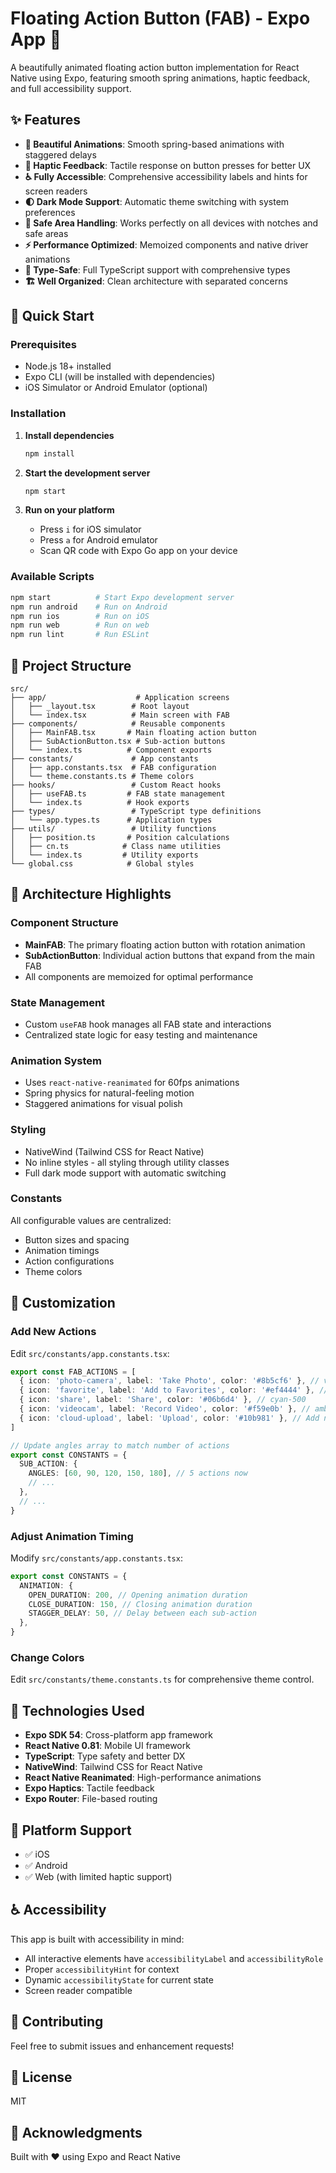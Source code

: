 # Floating Action Button (FAB) - Expo App 🎯

A beautifully animated floating action button implementation for React Native using Expo, featuring smooth spring animations, haptic feedback, and full accessibility support.

## ✨ Features

- **🎨 Beautiful Animations**: Smooth spring-based animations with staggered delays
- **📱 Haptic Feedback**: Tactile response on button presses for better UX
- **♿ Fully Accessible**: Comprehensive accessibility labels and hints for screen readers
- **🌓 Dark Mode Support**: Automatic theme switching with system preferences
- **📐 Safe Area Handling**: Works perfectly on all devices with notches and safe areas
- **⚡ Performance Optimized**: Memoized components and native driver animations
- **🎯 Type-Safe**: Full TypeScript support with comprehensive types
- **🏗️ Well Organized**: Clean architecture with separated concerns

## 🚀 Quick Start

### Prerequisites

- Node.js 18+ installed
- Expo CLI (will be installed with dependencies)
- iOS Simulator or Android Emulator (optional)

### Installation

1. **Install dependencies**

   ```bash
   npm install
   ```

2. **Start the development server**

   ```bash
   npm start
   ```

3. **Run on your platform**
   - Press `i` for iOS simulator
   - Press `a` for Android emulator
   - Scan QR code with Expo Go app on your device

### Available Scripts

```bash
npm start          # Start Expo development server
npm run android    # Run on Android
npm run ios        # Run on iOS
npm run web        # Run on web
npm run lint       # Run ESLint
```

## 📁 Project Structure

```
src/
├── app/                    # Application screens
│   ├── _layout.tsx        # Root layout
│   └── index.tsx          # Main screen with FAB
├── components/            # Reusable components
│   ├── MainFAB.tsx       # Main floating action button
│   ├── SubActionButton.tsx # Sub-action buttons
│   └── index.ts          # Component exports
├── constants/             # App constants
│   ├── app.constants.tsx  # FAB configuration
│   └── theme.constants.ts # Theme colors
├── hooks/                 # Custom React hooks
│   ├── useFAB.ts         # FAB state management
│   └── index.ts          # Hook exports
├── types/                 # TypeScript type definitions
│   └── app.types.ts      # Application types
├── utils/                 # Utility functions
│   ├── position.ts       # Position calculations
│   ├── cn.ts            # Class name utilities
│   └── index.ts         # Utility exports
└── global.css            # Global styles
```

## 🎯 Architecture Highlights

### Component Structure

- **MainFAB**: The primary floating action button with rotation animation
- **SubActionButton**: Individual action buttons that expand from the main FAB
- All components are memoized for optimal performance

### State Management

- Custom `useFAB` hook manages all FAB state and interactions
- Centralized state logic for easy testing and maintenance

### Animation System

- Uses `react-native-reanimated` for 60fps animations
- Spring physics for natural-feeling motion
- Staggered animations for visual polish

### Styling

- NativeWind (Tailwind CSS for React Native)
- No inline styles - all styling through utility classes
- Full dark mode support with automatic switching

### Constants

All configurable values are centralized:

- Button sizes and spacing
- Animation timings
- Action configurations
- Theme colors

## 🎨 Customization

### Add New Actions

Edit `src/constants/app.constants.tsx`:

```typescript
export const FAB_ACTIONS = [
  { icon: 'photo-camera', label: 'Take Photo', color: '#8b5cf6' }, // violet-500
  { icon: 'favorite', label: 'Add to Favorites', color: '#ef4444' }, // red-500
  { icon: 'share', label: 'Share', color: '#06b6d4' }, // cyan-500
  { icon: 'videocam', label: 'Record Video', color: '#f59e0b' }, // amber-500
  { icon: 'cloud-upload', label: 'Upload', color: '#10b981' }, // Add new action
]

// Update angles array to match number of actions
export const CONSTANTS = {
  SUB_ACTION: {
    ANGLES: [60, 90, 120, 150, 180], // 5 actions now
    // ...
  },
  // ...
}
```

### Adjust Animation Timing

Modify `src/constants/app.constants.tsx`:

```typescript
export const CONSTANTS = {
  ANIMATION: {
    OPEN_DURATION: 200, // Opening animation duration
    CLOSE_DURATION: 150, // Closing animation duration
    STAGGER_DELAY: 50, // Delay between each sub-action
  },
}
```

### Change Colors

Edit `src/constants/theme.constants.ts` for comprehensive theme control.

## 🧪 Technologies Used

- **Expo SDK 54**: Cross-platform app framework
- **React Native 0.81**: Mobile UI framework
- **TypeScript**: Type safety and better DX
- **NativeWind**: Tailwind CSS for React Native
- **React Native Reanimated**: High-performance animations
- **Expo Haptics**: Tactile feedback
- **Expo Router**: File-based routing

## 📱 Platform Support

- ✅ iOS
- ✅ Android
- ✅ Web (with limited haptic support)

## ♿ Accessibility

This app is built with accessibility in mind:

- All interactive elements have `accessibilityLabel` and `accessibilityRole`
- Proper `accessibilityHint` for context
- Dynamic `accessibilityState` for current state
- Screen reader compatible

## 🤝 Contributing

Feel free to submit issues and enhancement requests!

## 📄 License

MIT

## 🙏 Acknowledgments

Built with ❤️ using Expo and React Native
